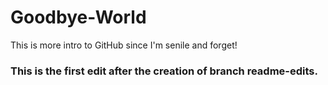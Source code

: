 # Goodbye-World
This is more intro to GitHub since I'm senile and forget!

### This is the first edit after the creation of branch readme-edits.

